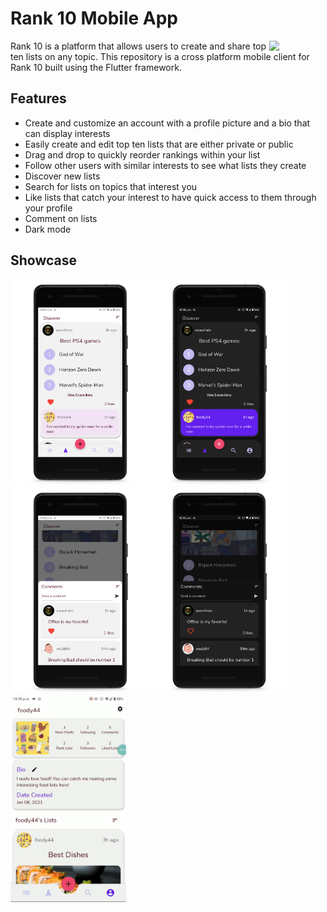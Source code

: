 # Rank 10 Mobile App

<img src="https://raw.githubusercontent.com/meh430/rankten-flutter/master/screens/ranktenlogo.png" align="right" width="90">

Rank 10 is a platform that allows users to create and share top ten lists on any topic. This repository is a cross platform mobile client for Rank 10 built using the Flutter framework.

## Features
- Create and customize an account with a profile picture and a bio that can display interests
- Easily create and edit top ten lists that are either private or public
- Drag and drop to quickly reorder rankings within your list
- Follow other users with similar interests to see what lists they create
- Discover new lists
- Search for lists on topics that interest you
- Like lists that catch your interest to have quick access to them through your profile
- Comment on lists
- Dark mode

## Showcase
<img src="screens/discover_light.png" height="330"><img src="screens/discover_dark.png" height="330"><img src="screens/comments_light.png" height="330"><img src="screens/comments_dark.png" height="330"><img src="screens/reorder.gif" height="330">
